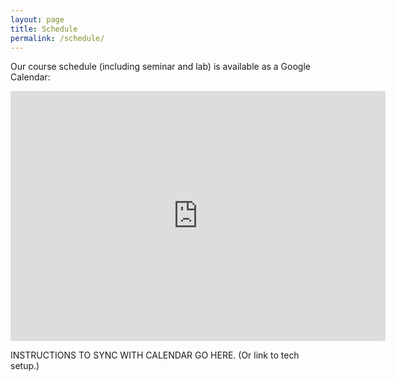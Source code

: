 ```yaml
---
layout: page
title: Schedule
permalink: /schedule/
---
```

Our course schedule (including seminar and lab) is available as a Google Calendar:

<iframe src="https://calendar.google.com/calendar/embed?title=ENG%207006%20Course%20Schedule&amp;showCalendars=0&amp;mode=AGENDA&amp;height=600&amp;wkst=1&amp;bgcolor=%23FFFFFF&amp;src=v1ii0sqrblpgl9p7cd5uidm120%40group.calendar.google.com&amp;color=%23853104&amp;ctz=America%2FNew_York" style="border-width:0" width="600" height="400" frameborder="0" scrolling="no"></iframe>

INSTRUCTIONS TO SYNC WITH CALENDAR GO HERE. (Or link to tech setup.)
